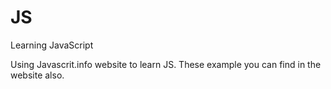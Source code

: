 # JS
Learning JavaScript

Using Javascrit.info website to learn JS. These example you can find in the website also. 

